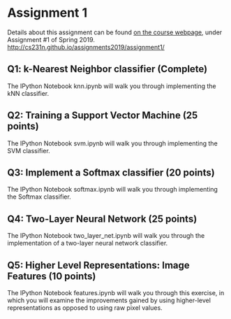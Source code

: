 # Assignment 1

Details about this assignment can be found [on the course webpage](http://cs231n.github.io/), under Assignment #1 of Spring 2019.
http://cs231n.github.io/assignments2019/assignment1/

## Q1: k-Nearest Neighbor classifier (Complete)
The IPython Notebook knn.ipynb will walk you through implementing the kNN classifier.

## Q2: Training a Support Vector Machine (25 points)
The IPython Notebook svm.ipynb will walk you through implementing the SVM classifier.

## Q3: Implement a Softmax classifier (20 points)
The IPython Notebook softmax.ipynb will walk you through implementing the Softmax classifier.

## Q4: Two-Layer Neural Network (25 points)
The IPython Notebook two_layer_net.ipynb will walk you through the implementation of a two-layer neural network classifier.

## Q5: Higher Level Representations: Image Features (10 points)
The IPython Notebook features.ipynb will walk you through this exercise, in which you will examine the improvements gained by using higher-level representations as opposed to using raw pixel values.
